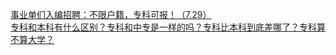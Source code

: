   
[事业单们入编招聘：不限户籍，专科可报！（7.29）](http://www.dianyue.me/archives/678/thf1gb50762w4mt0/)  
[专科和本科有什么区别？专科和中专是一样的吗？专科比本科到底差哪了？专科算不算大学？](http://www.dianyue.me/archives/422/020p5c1fn9krywg6/)